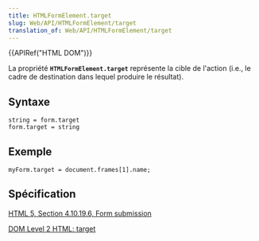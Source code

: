 ```yaml
---
title: HTMLFormElement.target
slug: Web/API/HTMLFormElement/target
translation_of: Web/API/HTMLFormElement/target
---
```

{{APIRef("HTML DOM")}}

La propriété **`HTMLFormElement.target`** représente la cible de l'action (i.e., le cadre de destination dans lequel produire le résultat).

## Syntaxe

    string = form.target
    form.target = string

## Exemple

    myForm.target = document.frames[1].name;

## Spécification

[HTML 5, Section 4.10.19.6, Form submission](http://www.w3.org/TR/html5/association-of-controls-and-forms.html#dom-fs-method)

[DOM Level 2 HTML: target](http://www.w3.org/TR/DOM-Level-2-HTML/html.html#ID-6512890)
